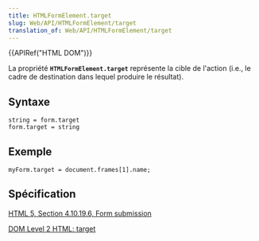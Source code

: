 ```yaml
---
title: HTMLFormElement.target
slug: Web/API/HTMLFormElement/target
translation_of: Web/API/HTMLFormElement/target
---
```

{{APIRef("HTML DOM")}}

La propriété **`HTMLFormElement.target`** représente la cible de l'action (i.e., le cadre de destination dans lequel produire le résultat).

## Syntaxe

    string = form.target
    form.target = string

## Exemple

    myForm.target = document.frames[1].name;

## Spécification

[HTML 5, Section 4.10.19.6, Form submission](http://www.w3.org/TR/html5/association-of-controls-and-forms.html#dom-fs-method)

[DOM Level 2 HTML: target](http://www.w3.org/TR/DOM-Level-2-HTML/html.html#ID-6512890)
